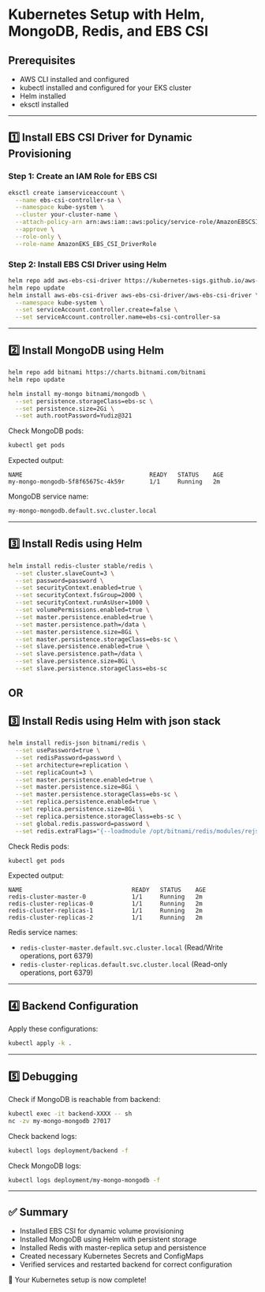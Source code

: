 # Kubernetes Setup with Helm, MongoDB, Redis, and EBS CSI

## Prerequisites
- AWS CLI installed and configured
- kubectl installed and configured for your EKS cluster
- Helm installed
- eksctl installed

---

## 1️⃣ Install EBS CSI Driver for Dynamic Provisioning

### Step 1: Create an IAM Role for EBS CSI
```sh
eksctl create iamserviceaccount \
  --name ebs-csi-controller-sa \
  --namespace kube-system \
  --cluster your-cluster-name \
  --attach-policy-arn arn:aws:iam::aws:policy/service-role/AmazonEBSCSIDriverPolicy \
  --approve \
  --role-only \
  --role-name AmazonEKS_EBS_CSI_DriverRole
```

### Step 2: Install EBS CSI Driver using Helm
```sh
helm repo add aws-ebs-csi-driver https://kubernetes-sigs.github.io/aws-ebs-csi-driver/
helm repo update
helm install aws-ebs-csi-driver aws-ebs-csi-driver/aws-ebs-csi-driver \
  --namespace kube-system \
  --set serviceAccount.controller.create=false \
  --set serviceAccount.controller.name=ebs-csi-controller-sa
```

---

## 2️⃣ Install MongoDB using Helm
```sh
helm repo add bitnami https://charts.bitnami.com/bitnami
helm repo update

helm install my-mongo bitnami/mongodb \
  --set persistence.storageClass=ebs-sc \
  --set persistence.size=2Gi \
  --set auth.rootPassword=Yudiz@321
```

Check MongoDB pods:
```sh
kubectl get pods
```
Expected output:
```plaintext
NAME                                    READY   STATUS    AGE
my-mongo-mongodb-5f8f65675c-4k59r       1/1     Running   2m
```

MongoDB service name:
```sh
my-mongo-mongodb.default.svc.cluster.local
```

---

## 3️⃣ Install Redis using Helm
```sh
helm install redis-cluster stable/redis \
  --set cluster.slaveCount=3 \
  --set password=password \
  --set securityContext.enabled=true \
  --set securityContext.fsGroup=2000 \
  --set securityContext.runAsUser=1000 \
  --set volumePermissions.enabled=true \
  --set master.persistence.enabled=true \
  --set master.persistence.path=/data \
  --set master.persistence.size=8Gi \
  --set master.persistence.storageClass=ebs-sc \
  --set slave.persistence.enabled=true \
  --set slave.persistence.path=/data \
  --set slave.persistence.size=8Gi \
  --set slave.persistence.storageClass=ebs-sc
```
## OR

## 3️⃣ Install Redis using Helm with json stack
```sh
helm install redis-json bitnami/redis \
  --set usePassword=true \
  --set redisPassword=password \
  --set architecture=replication \
  --set replicaCount=3 \
  --set master.persistence.enabled=true \
  --set master.persistence.size=8Gi \
  --set master.persistence.storageClass=ebs-sc \
  --set replica.persistence.enabled=true \
  --set replica.persistence.size=8Gi \
  --set replica.persistence.storageClass=ebs-sc \
  --set global.redis.password=password \
  --set redis.extraFlags="{--loadmodule /opt/bitnami/redis/modules/rejson.so}"
```

Check Redis pods:
```sh
kubectl get pods
```
Expected output:
```plaintext
NAME                               READY   STATUS    AGE
redis-cluster-master-0             1/1     Running   2m
redis-cluster-replicas-0           1/1     Running   2m
redis-cluster-replicas-1           1/1     Running   2m
redis-cluster-replicas-2           1/1     Running   2m
```

Redis service names:
- `redis-cluster-master.default.svc.cluster.local` (Read/Write operations, port 6379)
- `redis-cluster-replicas.default.svc.cluster.local` (Read-only operations, port 6379)

---

## 4️⃣ Backend Configuration



Apply these configurations:
```sh
kubectl apply -k .
```

---

## 5️⃣ Debugging
Check if MongoDB is reachable from backend:
```sh
kubectl exec -it backend-XXXX -- sh
nc -zv my-mongo-mongodb 27017
```

Check backend logs:
```sh
kubectl logs deployment/backend -f
```

Check MongoDB logs:
```sh
kubectl logs deployment/my-mongo-mongodb -f
```

---

## ✅ Summary
- Installed EBS CSI for dynamic volume provisioning
- Installed MongoDB using Helm with persistent storage
- Installed Redis with master-replica setup and persistence
- Created necessary Kubernetes Secrets and ConfigMaps
- Verified services and restarted backend for correct configuration

🚀 Your Kubernetes setup is now complete!